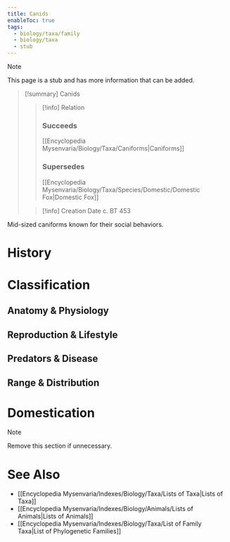 ```yaml
---
title: Canids
enableToc: true
tags:
  - biology/taxa/family
  - biology/taxa
  - stub
---
```


> [!note]
> This page is a stub and has more information that can be added.

> [!summary] Canids
> > [!info] Relation
> > ### Succeeds
> > [[Encyclopedia Mysenvaria/Biology/Taxa/Caniforms|Caniforms]]
> > ### Supersedes
> > [[Encyclopedia Mysenvaria/Biology/Taxa/Species/Domestic/Domestic Fox|Domestic Fox]]
>
> > [!info] Creation Date
> > c. BT 453

Mid-sized caniforms known for their social behaviors.
# History

# Classification
## Anatomy & Physiology

## Reproduction & Lifestyle

## Predators & Disease

## Range & Distribution

# Domestication

> [!note]
> Remove this section if unnecessary.
# See Also
- [[Encyclopedia Mysenvaria/Indexes/Biology/Taxa/Lists of Taxa|Lists of Taxa]]
- [[Encyclopedia Mysenvaria/Indexes/Biology/Animals/Lists of Animals|Lists of Animals]]
- [[Encyclopedia Mysenvaria/Indexes/Biology/Taxa/List of Family Taxa|List of Phylogenetic Families]]